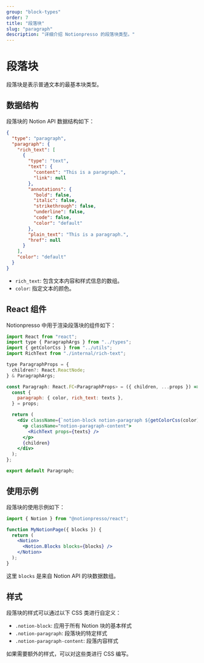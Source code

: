 ```yaml
---
group: "block-types"
order: 7
title: "段落块"
slug: "paragraph"
description: "详细介绍 Notionpresso 的段落块类型。"
---
```


# 段落块

段落块是表示普通文本的最基本块类型。

## 数据结构

段落块的 Notion API 数据结构如下：

```json
{
  "type": "paragraph",
  "paragraph": {
    "rich_text": [
      {
        "type": "text",
        "text": {
          "content": "This is a paragraph.",
          "link": null
        },
        "annotations": {
          "bold": false,
          "italic": false,
          "strikethrough": false,
          "underline": false,
          "code": false,
          "color": "default"
        },
        "plain_text": "This is a paragraph.",
        "href": null
      }
    ],
    "color": "default"
  }
}
```

- `rich_text`: 包含文本内容和样式信息的数组。
- `color`: 指定文本的颜色。

## React 组件

Notionpresso 中用于渲染段落块的组件如下：

```jsx
import React from "react";
import type { ParagraphArgs } from "../types";
import { getColorCss } from "../utils";
import RichText from "./internal/rich-text";

type ParagraphProps = {
  children?: React.ReactNode;
} & ParagraphArgs;

const Paragraph: React.FC<ParagraphProps> = ({ children, ...props }) => {
  const {
    paragraph: { color, rich_text: texts },
  } = props;

  return (
    <div className={`notion-block notion-paragraph ${getColorCss(color)}`}>
      <p className="notion-paragraph-content">
        <RichText props={texts} />
      </p>
      {children}
    </div>
  );
};

export default Paragraph;
```

## 使用示例

段落块的使用示例如下：

```jsx
import { Notion } from "@notionpresso/react";

function MyNotionPage({ blocks }) {
  return (
    <Notion>
      <Notion.Blocks blocks={blocks} />
    </Notion>
  );
}
```

这里 `blocks` 是来自 Notion API 的块数据数组。

## 样式

段落块的样式可以通过以下 CSS 类进行自定义：

- `.notion-block`: 应用于所有 Notion 块的基本样式
- `.notion-paragraph`: 段落块的特定样式
- `.notion-paragraph-content`: 段落内容样式

如果需要额外的样式，可以对这些类进行 CSS 编写。
